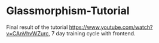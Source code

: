 # Glassmorphism-Tutorial
Final result of the tutorial https://www.youtube.com/watch?v=CAnVhvWZurc, 7 day training cycle with frontend.
